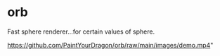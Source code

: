 # orb
Fast sphere renderer…for certain values of sphere.

https://github.com/PaintYourDragon/orb/raw/main/images/demo.mp4"

